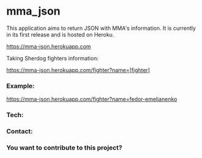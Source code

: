 # mma_json

This application aims to return JSON with MMA's information. It is currently in its first release and is hosted on Heroku.

https://mma-json.herokuapp.com

Taking Sherdog fighters information:

https://mma-json.herokuapp.com/fighter?name=[fighter]

### Example:

https://mma-json.herokuapp.com/fighter?name=fedor-emelianenko

### Tech:

### Contact:

### You want to contribute to this project?
